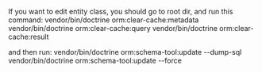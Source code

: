 If you want to edit entity class, you should go to root dir, and run this command:
vendor/bin/doctrine orm:clear-cache:metadata
vendor/bin/doctrine orm:clear-cache:query
vendor/bin/doctrine orm:clear-cache:result

and then run:
vendor/bin/doctrine orm:schema-tool:update --dump-sql
vendor/bin/doctrine orm:schema-tool:update --force

